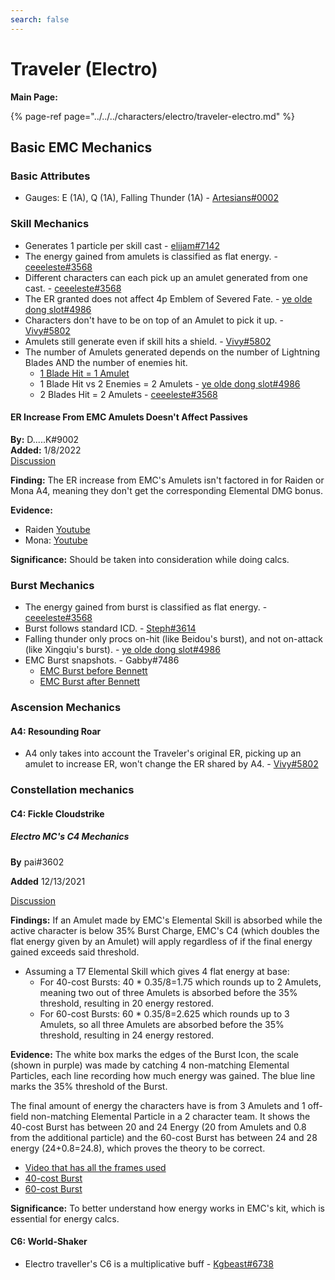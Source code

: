 ```yaml
---
search: false
---
```


# Traveler \(Electro\)

**Main Page:**

{% page-ref page="../../../characters/electro/traveler-electro.md" %}

## Basic EMC Mechanics

### Basic Attributes

* Gauges: E (1A), Q (1A), Falling Thunder (1A) - [Artesians#0002](https://imgur.com/DBw7Z8K)

### Skill Mechanics

* Generates 1 particle per skill cast - [elijam#7142](https://youtu.be/25EaCFvB4r8)
* The energy gained from amulets is classified as flat energy. - [ceeeleste#3568](https://imgur.com/a/s1NMEN7)
* Different characters can each pick up an amulet generated from one cast. - [ceeeleste#3568](https://imgur.com/uvqLztm)
* The ER granted does not affect 4p Emblem of Severed Fate. - [ye olde dong slot#4986](https://www.youtube.com/watch?v=_ny12y2rL0w)
* Characters don't have to be on top of an Amulet to pick it up. - [Vivy#5802](https://imgur.com/gallery/bG4poKB)
* Amulets still generate even if skill hits a shield. - [Vivy#5802](https://imgur.com/gallery/dJTvXaI)
* The number of Amulets generated depends on the number of Lightning Blades AND the number of enemies hit.
  * [1 Blade Hit = 1 Amulet](https://imgur.com/ZMaCnWK)
  * 1 Blade Hit vs 2 Enemies = 2 Amulets - [ye olde dong slot#4986](https://www.youtube.com/watch?v=qaBPV3JdC0c)
  * 2 Blades Hit = 2 Amulets - [ceeeleste#3568](https://imgur.com/gallery/dJTvXaI)

#### ER Increase From EMC Amulets Doesn't Affect Passives
**By:** D.....K#9002  
**Added:** 1/8/2022  
[Discussion](https://tickettool.xyz/direct?url=https://cdn.discordapp.com/attachments/927939323976888361/929309417965494323/transcript-er-increase-from-emc-amulets-doesnt-affect-passives.html)  

**Finding:** The ER increase from EMC's Amulets isn't factored in for Raiden or Mona A4, meaning they don't get the corresponding Elemental DMG bonus.  

**Evidence:** 
* Raiden [Youtube](https://youtu.be/gdrs4idpkes)
* Mona: [Youtube](https://youtu.be/V_1qeKfhLAs)

**Significance:** Should be taken into consideration while doing calcs.

### Burst Mechanics

* The energy gained from burst is classified as flat energy. - [ceeeleste#3568](https://imgur.com/BFu0hT2)
* Burst follows standard ICD. - [Steph#3614](https://imgur.com/VmDEl0O)
* Falling thunder only procs on-hit (like Beidou's burst), and not on-attack (like Xingqiu's burst). - [ye olde dong slot#4986](https://www.youtube.com/watch?v=VGlnMd6yhqU)
* EMC Burst snapshots. - Gabby#7486
  * [EMC Burst before Bennett](https://youtu.be/_MbDjDyEGvA)
  * [EMC Burst after Bennett](https://youtu.be/HUeorVAdEL8)

### Ascension Mechanics

#### A4: Resounding Roar

* A4 only takes into account the Traveler's original ER, picking up an amulet to increase ER, won't change the ER shared by A4. - [Vivy#5802](https://imgur.com/gallery/GmSaZyL)

### Constellation mechanics

#### C4: Fickle Cloudstrike

##### Electro MC's C4 Mechanics

**By** pai\#3602

**Added** 12/13/2021

[Discussion](https://tickettool.xyz/direct?url=https://cdn.discordapp.com/attachments/917962903783612428/919799543904751666/transcript-emc-c4.html)

**Findings:** If an Amulet made by EMC's Elemental Skill is absorbed while the active character is below 35% Burst Charge, EMC's C4 (which doubles the flat energy given by an Amulet) will apply regardless of if the final energy gained exceeds said threshold.
* Assuming a T7 Elemental Skill which gives 4 flat energy at base:
  * For 40-cost Bursts: 40 * 0.35/8=1.75 which rounds up to 2 Amulets, meaning two out of three Amulets is absorbed before the 35% threshold, resulting in 20 energy restored.
  * For 60-cost Bursts: 60 * 0.35/8=2.625 which rounds up to 3 Amulets, so all three Amulets are absorbed before the 35% threshold, resulting in 24 energy restored.

**Evidence:** The white box marks the edges of the Burst Icon, the scale (shown in purple) was made by catching 4 non-matching Elemental Particles, each line recording how much energy was gained. The blue line marks the 35% threshold of the Burst.

The final amount of energy the characters have is from 3 Amulets and 1 off-field non-matching Elemental Particle in a 2 character team. It shows the 40-cost Burst has between 20 and 24 Energy (20 from Amulets and 0.8 from the additional particle) and the 60-cost Burst has between 24 and 28 energy (24+0.8=24.8), which proves the theory to be correct.

 * [Video that has all the frames used](https://youtu.be/YQvcag6h2og)
 * [40-cost Burst](https://imgur.com/a/fWT0tNl)
 * [60-cost Burst](https://imgur.com/a/Va2TFyf)

**Significance:** To better understand how energy works in EMC's kit, which is essential for energy calcs.

#### C6: World-Shaker

* Electro traveller's C6 is a multiplicative buff - [Kgbeast#6738](https://www.youtube.com/watch?v=nAViwIGqCOU)
